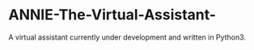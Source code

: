 # ANNIE-The-Virtual-Assistant-

A virtual assistant currently under development and written in Python3.
